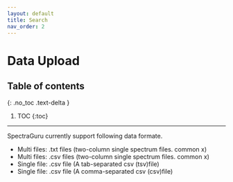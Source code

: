 ```yaml
---
layout: default
title: Search
nav_order: 2
---
```


# Data Upload

## Table of contents
{: .no_toc .text-delta }

1. TOC
{:toc}

---

SpectraGuru currently support following data formate. 

- Multi files: .txt files (two-column single spectrum files. common x)
- Multi files: .csv files (two-column single spectrum files. common x)
- Single file: .csv file (A tab-separated csv (tsv)file)
- Single file: .csv file (A comma-separated csv (csv)file)